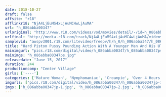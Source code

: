 ```yaml
---
date: 2018-10-27
draft: false
affsite: "r18"
afflinkr18: "NjA4LjEuMS4xLjAuMC4wLjAuMA"
url: "h_086abba00347"
urloriginal: "http://www.r18.com/videos/vod/movies/detail/-/id=h_086abba00347"
urlfinal: "http://media.r18.com/track/NjA4LjEuMS4xLjAuMC4wLjAuMA/videos/vod/movies/detail/-/id=h_086abba00347"
samplevid: "awspv3001.r18.com/litevideo/freepv/h/h_0/h_086abba347/h_086abba347_dmb_w.mp4"
title: "Hard Piston Pussy Pounding Action With A Younger Man And His Ultra Thick Cock!! A Mature Woman Descends Into Ecstasy 30 Ladies/4 Hours"
mainimgurl: "pics.r18.com/digital/video/h_086abba00347/h_086abba00347ps.jpg"
mainimgs: "h_086abba00347ps.jpg"
releasedate: "June 15, 2017"
duration: 244
productioncomp: "Center Village"
girls: ['----']
categories: ['Mature Woman', 'Nymphomaniac', 'Creampie', 'Over 4 Hours', 'Hi-Def']
imgurls: ['pics.r18.com/digital/video/h_086abba00347/h_086abba00347jp-1.jpg', 'pics.r18.com/digital/video/h_086abba00347/h_086abba00347jp-2.jpg', 'pics.r18.com/digital/video/h_086abba00347/h_086abba00347jp-3.jpg', 'pics.r18.com/digital/video/h_086abba00347/h_086abba00347jp-4.jpg', 'pics.r18.com/digital/video/h_086abba00347/h_086abba00347jp-5.jpg', 'pics.r18.com/digital/video/h_086abba00347/h_086abba00347jp-6.jpg', 'pics.r18.com/digital/video/h_086abba00347/h_086abba00347jp-7.jpg', 'pics.r18.com/digital/video/h_086abba00347/h_086abba00347jp-8.jpg', 'pics.r18.com/digital/video/h_086abba00347/h_086abba00347jp-9.jpg', 'pics.r18.com/digital/video/h_086abba00347/h_086abba00347jp-10.jpg', 'pics.r18.com/digital/video/h_086abba00347/h_086abba00347jp-11.jpg', 'pics.r18.com/digital/video/h_086abba00347/h_086abba00347jp-12.jpg', 'pics.r18.com/digital/video/h_086abba00347/h_086abba00347jp-13.jpg', 'pics.r18.com/digital/video/h_086abba00347/h_086abba00347jp-14.jpg', 'pics.r18.com/digital/video/h_086abba00347/h_086abba00347jp-15.jpg', 'pics.r18.com/digital/video/h_086abba00347/h_086abba00347jp-16.jpg', 'pics.r18.com/digital/video/h_086abba00347/h_086abba00347jp-17.jpg', 'pics.r18.com/digital/video/h_086abba00347/h_086abba00347jp-18.jpg', 'pics.r18.com/digital/video/h_086abba00347/h_086abba00347jp-19.jpg', 'pics.r18.com/digital/video/h_086abba00347/h_086abba00347jp-20.jpg']
imgs: ['h_086abba00347jp-1.jpg', 'h_086abba00347jp-2.jpg', 'h_086abba00347jp-3.jpg', 'h_086abba00347jp-4.jpg', 'h_086abba00347jp-5.jpg', 'h_086abba00347jp-6.jpg', 'h_086abba00347jp-7.jpg', 'h_086abba00347jp-8.jpg', 'h_086abba00347jp-9.jpg', 'h_086abba00347jp-10.jpg', 'h_086abba00347jp-11.jpg', 'h_086abba00347jp-12.jpg', 'h_086abba00347jp-13.jpg', 'h_086abba00347jp-14.jpg', 'h_086abba00347jp-15.jpg', 'h_086abba00347jp-16.jpg', 'h_086abba00347jp-17.jpg', 'h_086abba00347jp-18.jpg', 'h_086abba00347jp-19.jpg', 'h_086abba00347jp-20.jpg']
---
```

